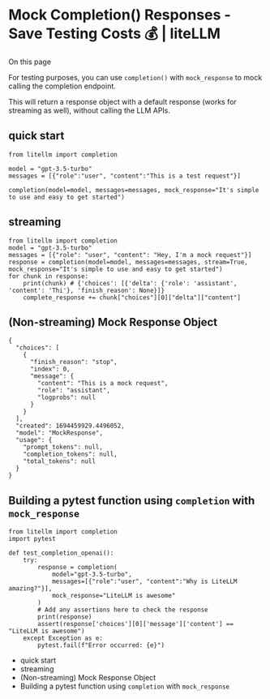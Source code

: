 # Mock Completion() Responses - Save Testing Costs 💰 | liteLLM

On this page

For testing purposes, you can use `completion()` with `mock_response` to mock calling the completion endpoint.

This will return a response object with a default response (works for streaming as well), without calling the LLM APIs.

## quick start​
    
    
    from litellm import completion   
      
    model = "gpt-3.5-turbo"  
    messages = [{"role":"user", "content":"This is a test request"}]  
      
    completion(model=model, messages=messages, mock_response="It's simple to use and easy to get started")  
    

## streaming​
    
    
    from litellm import completion   
    model = "gpt-3.5-turbo"  
    messages = [{"role": "user", "content": "Hey, I'm a mock request"}]  
    response = completion(model=model, messages=messages, stream=True, mock_response="It's simple to use and easy to get started")  
    for chunk in response:   
        print(chunk) # {'choices': [{'delta': {'role': 'assistant', 'content': 'Thi'}, 'finish_reason': None}]}  
        complete_response += chunk["choices"][0]["delta"]["content"]  
    

## (Non-streaming) Mock Response Object​
    
    
    {  
      "choices": [  
        {  
          "finish_reason": "stop",  
          "index": 0,  
          "message": {  
            "content": "This is a mock request",  
            "role": "assistant",  
            "logprobs": null  
          }  
        }  
      ],  
      "created": 1694459929.4496052,  
      "model": "MockResponse",  
      "usage": {  
        "prompt_tokens": null,  
        "completion_tokens": null,  
        "total_tokens": null  
      }  
    }  
    

## Building a pytest function using `completion` with `mock_response`​
    
    
    from litellm import completion  
    import pytest  
      
    def test_completion_openai():  
        try:  
            response = completion(  
                model="gpt-3.5-turbo",  
                messages=[{"role":"user", "content":"Why is LiteLLM amazing?"}],  
                mock_response="LiteLLM is awesome"  
            )  
            # Add any assertions here to check the response  
            print(response)  
            assert(response['choices'][0]['message']['content'] == "LiteLLM is awesome")  
        except Exception as e:  
            pytest.fail(f"Error occurred: {e}")  
    

  * quick start
  * streaming
  * (Non-streaming) Mock Response Object
  * Building a pytest function using `completion` with `mock_response`